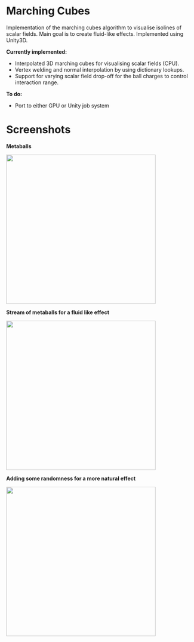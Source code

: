 # Marching Cubes

Implementation of the marching cubes algorithm to visualise isolines of scalar fields. Main goal is to create fluid-like effects. Implemented using Unity3D.

**Currently implemented:**

- Interpolated 3D marching cubes for visualising scalar fields (CPU).
- Vertex welding and normal interpolation by using dictionary lookups.
- Support for varying scalar field drop-off for the ball charges to control interaction range.

**To do:**

- Port to either GPU or Unity job system


# Screenshots

**Metaballs**

<img src="https://raw.github.com/akoreman/Marching-Cubes-Metaballs/main/images/Metaballs.gif" width="400">

**Stream of metaballs for a fluid like effect**

<img src="https://raw.github.com/akoreman/Marching-Cubes-Metaballs/main/images/fluid.gif" width="400">

**Adding some randomness for a more natural effect**

<img src="https://raw.github.com/akoreman/Marching-Cubes-Metaballs/main/images/FluidJitter.gif" width="400">
